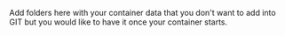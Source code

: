Add folders here with your container data that you don't want to add into GIT but you would like
to have it once your container starts.